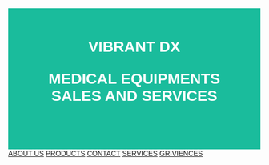 <!DOCTYPE html>
<html lang="en">
  <head>
    <title>Vibrant dx</title>
    <meta charset="UTF-8" />
    <meta name="viewport" content="width=device-width, initial-scale=1" />
    <style>
      body {
        font-family: Arial, Helvetica, sans-serif;
        margin: 0;
      }
      .header {
        font-weight: bold;
        padding: 60px;
        text-align: center;
        background: #1abc9c;
        color: white;
        font-size: 30px;
      }
      .content {
        padding: 20px;
      }
    </style>
  </head>
  <body>
    <div class="header">
      <h>VIBRANT DX</h>
      <p>MEDICAL EQUIPMENTS SALES AND SERVICES</p>
    </div>
  </body>
</html>
<!DOCTYPE html>
<html>
  <title>W3.CSS</title>
  <meta name="viewport" content="width=device-width, initial-scale=1" />
  <link rel="stylesheet" href="https://www.w3schools.com/w3css/4/w3.css" />
  <body>
    <div class="w3-container">
      <div class="w3-bar w3-border w3-light-grey">
        <a href="#" class="w3-bar-item w3-button w3-hover-red">ABOUT US</a>
        <a href="#" class="w3-bar-item w3-button w3-hover-green"> PRODUCTS</a>
        <a href="#" class="w3-bar-item w3-button w3-hover-blue">CONTACT</a>
        <a href="#" class="w3-bar-item w3-button w3-hover-teal">SERVICES</a>
        <a href="#" class="w3-bar-item w3-button w3-hover-yellow">GRIVIENCES</a>
      </div>
    </div>
  </body>
</html>

